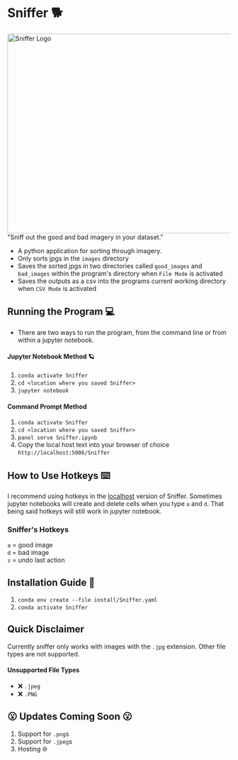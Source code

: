 # Sniffer 🐕


<img src="https://user-images.githubusercontent.com/61564689/161645555-2b59559a-68a8-47dc-b11c-24f4e9a244f6.gif" align="right"
     alt="Sniffer Logo" width="560" height="450">

"Sniff out the good and bad imagery in your dataset."

- A python application for sorting through imagery.
- Only sorts jpgs in the `images` directory
- Saves the sorted jpgs in two directories called `good_images` and `bad_images` within the program's directory when `File Mode` is activated
- Saves the outputs as a csv into the programs current working directory when `CSV Mode` is activated


## Running the Program :computer:

- There are two ways to run the program, from the command line or from within a jupyter notebook.

#### Jupyter Notebook Method 🪐

1. `conda activate Sniffer`
2. `cd <location where you saved Sniffer>`
3. `jupyter notebook`

#### Command Prompt Method

1. `conda activate Sniffer`
2. `cd <location where you saved Sniffer>`
3. `panel serve Sniffer.ipynb`
4. Copy the local host text into your browser of choice `http://localhost:5006/Sniffer`


## How to Use Hotkeys ⌨️
I recommend using hotkeys in the [localhost](#command-prompt-method) version of Sniffer. Sometimes jupyter notebooks will create and delete cells when you type `a` and `d`. That being said hotkeys will still work in jupyter notebook.
### Sniffer's Hotkeys
`a` = good image
</br>
`d` = bad image
<br>
`s` = undo last action

## Installation Guide 🧰

1. `conda env create --file install/Sniffer.yaml`
2. `conda activate Sniffer`

## Quick Disclaimer
Currently sniffer only works with images with the `.jpg` extension. Other file types are not supported.
####  Unsupported File Types
- :x: `.jpeg` 
- :x: `.PNG`


## :open_mouth: Updates Coming Soon :open_mouth:

1. Support for `.png`s
2. Support for `.jpeg`s
3. Hosting :globe_with_meridians:

